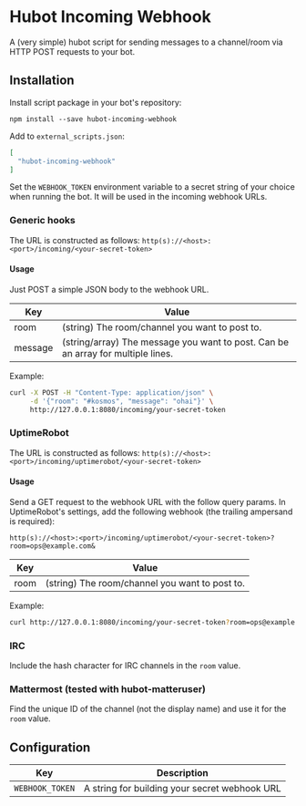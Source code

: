 # Hubot Incoming Webhook

A (very simple) hubot script for sending messages to a channel/room via HTTP
POST requests to your bot.

## Installation

Install script package in your bot's repository:

    npm install --save hubot-incoming-webhook

Add to `external_scripts.json`:

```json
[
  "hubot-incoming-webhook"
]
```

Set the `WEBHOOK_TOKEN` environment variable to a secret string of your choice
when running the bot. It will be used in the incoming webhook URLs.

### Generic hooks

The URL is constructed as follows: `http(s)://<host>:<port>/incoming/<your-secret-token>`

#### Usage

Just POST a simple JSON body to the webhook URL.

| Key | Value |
| --- | ----- |
| room | (string) The room/channel you want to post to. |
| message | (string/array) The message you want to post. Can be an array for multiple lines. |

Example:

```sh
curl -X POST -H "Content-Type: application/json" \
     -d '{"room": "#kosmos", "message": "ohai"}' \
     http://127.0.0.1:8080/incoming/your-secret-token
```

### UptimeRobot

The URL is constructed as follows: `http(s)://<host>:<port>/incoming/uptimerobot/<your-secret-token>`

#### Usage

Send a GET request to the webhook URL with the follow query params.
In UptimeRobot's settings, add the following webhook (the trailing ampersand
is required):

```
http(s)://<host>:<port>/incoming/uptimerobot/<your-secret-token>?room=ops@example.com&
```

| Key | Value |
| --- | ----- |
| room | (string) The room/channel you want to post to. |

Example:

```sh
curl http://127.0.0.1:8080/incoming/your-secret-token?room=ops@example.com&monitorFriendlyName=Test&monitorID=1234567&alertTypeFriendlyName=Down
```

### IRC

Include the hash character for IRC channels in the `room` value.

### Mattermost (tested with hubot-matteruser)

Find the unique ID of the channel (not the display name) and use it for the `room` value.

## Configuration

| Key | Description |
| --- | ----------- |
| `WEBHOOK_TOKEN` | A string for building your secret webhook URL
